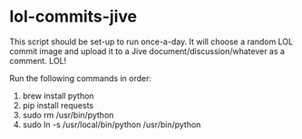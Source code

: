 lol-commits-jive
================

This script should be set-up to run once-a-day.  It will choose a random LOL commit image and upload it to a Jive document/discussion/whatever as a comment.  LOL!

Run the following commands in order:

1.  brew install python
2.  pip install requests
3.  sudo rm /usr/bin/python
3.  sudo ln -s /usr/local/bin/python /usr/bin/python